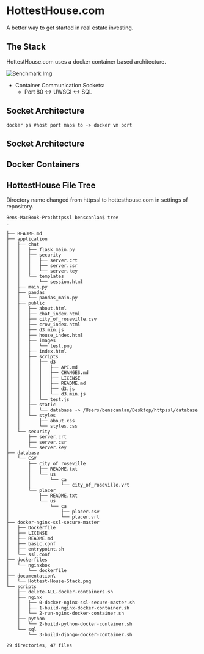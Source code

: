# HottestHouse.com

A better way to get started in real estate investing.


## The Stack
HottestHouse.com uses a docker container based architecture.

![Benchmark Img](https://github.com/benscanlan/httpssl/blob/master/documentation%20/Hottest-House-Stack.png?raw=true)

* Container Communication Sockets:
  * Port 80 <-> UWSGI <-> SQL

## Socket Architecture

    docker ps #host port maps to -> docker vm port

## Socket Architecture


## Docker Containers

## HottestHouse File Tree

Directory name changed from httpssl to hottesthouse.com in settings of repository. 

    Bens-MacBook-Pro:httpssl benscanlan$ tree
    .

    ├── README.md
    ├── application
    │   ├── chat
    │   │   ├── flask_main.py
    │   │   ├── security
    │   │   │   ├── server.crt
    │   │   │   ├── server.csr
    │   │   │   └── server.key
    │   │   └── templates
    │   │       └── session.html
    │   ├── main.py
    │   ├── pandas
    │   │   └── pandas_main.py
    │   ├── public
    │   │   ├── about.html
    │   │   ├── chat_index.html
    │   │   ├── city_of_roseville.csv
    │   │   ├── crow_index.html
    │   │   ├── d3.min.js
    │   │   ├── house_index.html
    │   │   ├── images
    │   │   │   └── test.png
    │   │   ├── index.html
    │   │   ├── scripts
    │   │   │   ├── d3
    │   │   │   │   ├── API.md
    │   │   │   │   ├── CHANGES.md
    │   │   │   │   ├── LICENSE
    │   │   │   │   ├── README.md
    │   │   │   │   ├── d3.js
    │   │   │   │   └── d3.min.js
    │   │   │   └── test.js
    │   │   ├── static
    │   │   │   └── database -> /Users/benscanlan/Desktop/httpssl/database
    │   │   └── styles
    │   │       ├── about.css
    │   │       └── styles.css
    │   └── security
    │       ├── server.crt
    │       ├── server.csr
    │       └── server.key
    ├── database
    │   └── CSV
    │       ├── city_of_roseville
    │       │   ├── README.txt
    │       │   └── us
    │       │       └── ca
    │       │           └── city_of_roseville.vrt
    │       └── placer
    │           ├── README.txt
    │           └── us
    │               └── ca
    │                   ├── placer.csv
    │                   └── placer.vrt
    ├── docker-nginx-ssl-secure-master
    │   ├── Dockerfile
    │   ├── LICENSE
    │   ├── README.md
    │   ├── basic.conf
    │   ├── entrypoint.sh
    │   └── ssl.conf
    ├── dockerfiles
    │   └── nginxbox
    │       └── dockerfile
    ├── documentation\
    │   └── Hottest-House-Stack.png
    └── scripts
        ├── delete-ALL-docker-containers.sh
        ├── nginx
        │   ├── 0-docker-nginx-ssl-secure-master.sh
        │   ├── 1-build-nginx-docker-container.sh
        │   └── 2-run-nginx-docker-container.sh
        ├── python
        │   └── 2-build-python-docker-container.sh
        └── sql
            └── 3-build-django-docker-container.sh

    29 directories, 47 files
